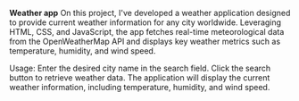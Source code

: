**Weather app**
On this project, I've developed a weather application designed to provide current weather information for any city worldwide. Leveraging HTML, CSS, and JavaScript, the app fetches real-time meteorological data from the OpenWeatherMap API and displays key weather metrics such as temperature, humidity, and wind speed.

Usage:
Enter the desired city name in the search field.
Click the search button to retrieve weather data.
The application will display the current weather information, including temperature, humidity, and wind speed.
